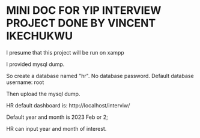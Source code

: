# MINI DOC FOR YIP INTERVIEW PROJECT DONE BY VINCENT IKECHUKWU

I presume that this project will be run on xampp 

I provided mysql dump.

So create a database named "hr". No database password. Default database username: root

Then upload the mysql dump. 


HR default dashboard is: http://localhost/interviw/

Default year and month is 2023 Feb or 2;

HR can input year and month of interest.
